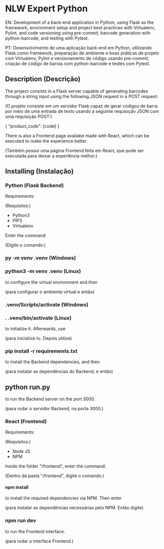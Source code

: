 # NLW Expert Python
EN: Development of a back-end application in Python, using Flask as the framework, environment setup and project best practices with Virtualenv, Pylint, and code versioning using pre-commit, barcode generation with python-barcode, and testing with Pytest.

PT: Desenvolvimento de uma aplicação back-end em Python, utilizando Flask como framework, preparação de ambiente e boas práticas de projeto com Virtualenv, Pylint e versionamento de código usando pre-commit, criação de código de barras com python-barcode e testes com Pytest.

## Description (Descrição)

The project consists in a Flask server capable of generating barcodes through a string input using the following JSON request in a POST request:

(O projeto consiste em um servidor Flask capaz de gerar códigos de barra por meio de uma entrada de texto usando a seguinte requisição JSON com uma requisição POST:)

{
  "product_code": [code]
}

There is also a Frontend page availabe made with React, which can be executed to make the experience better.

(Também possui uma página Frontend feita em React, que pode ser executada para deixar a experiência melhor.)

## Installing (Instalação)

### Python (Flask Backend)

Requirements:

(Requisitos:)

- Python3
- PIP3
- Virtualenv

Enter the command:

(Digite o comando:)

### py -m venv .venv (Windows)
### python3 -m venv .venv (Linux)

to configure the virtual environment and then

(para configurar o ambiente virtual e então)

### .venv/Scripts/activate (Windows)
### . .venv/bin/activate (Linux)

to initialize it. Afterwards, use

(para inicializá-lo. Depois utilize)
  
### pip install -r requirements.txt

to install the Backend dependencies, and then

(para instalar as dependências do Backend, e então)

## python run.py

to run the Backend server on the port 3000.

(para rodar o servidor Backend, na porta 3000.)

### React (Frontend)

Requirements:

(Requisitos:)

- Node JS
- NPM

Inside the folder "/frontend", enter the command:

(Dentro da pasta "/frontend", digite o comando:)

#### npm install

to install the required dependencies via NPM. Then enter

(para instalar as dependências necessárias pelo NPM. Então digite)

### npm run dev

to run the Frontend interface.

(para rodar a interface Frontend.)
